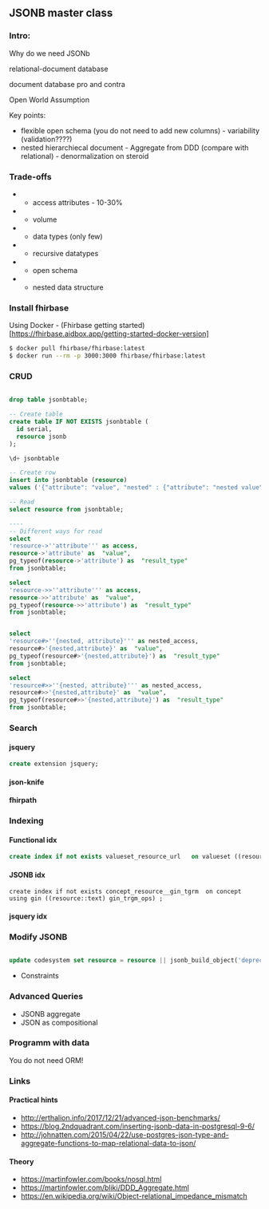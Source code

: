 ## JSONB master class

### Intro:

Why do we need JSONb

relational-document database

document database pro and contra

Open World Assumption

Key points:

* flexible open schema (you do not need to add new columns) - variability (validation????)
* nested hierarchiecal document - Aggregate from DDD (compare with relational) - denormalization on steroid


### Trade-offs

* - access attributes - 10-30%
* - volume
* - data types (only few)

* + recursive datatypes
* + open schema 
* + nested data structure


### Install fhirbase

Using Docker - (Fhirbase getting started)[https://fhirbase.aidbox.app/getting-started-docker-version]

``` sh
$ docker pull fhirbase/fhirbase:latest
$ docker run --rm -p 3000:3000 fhirbase/fhirbase:latest
```

### CRUD

```sql

drop table jsonbtable;

-- Create table
create table IF NOT EXISTS jsonbtable (
  id serial,
  resource jsonb
);

\d+ jsonbtable

-- Create row 
insert into jsonbtable (resource)
values ('{"attribute": "value", "nested" : {"attribute": "nested value"}}');

-- Read
select resource from jsonbtable;

----
-- Different ways for read
select
'resource->''attribute''' as access,
resource->'attribute' as  "value",
pg_typeof(resource->'attribute') as  "result_type"
from jsonbtable;

select
'resource->>''attribute''' as access,
resource->>'attribute' as  "value",
pg_typeof(resource->>'attribute') as  "result_type"
from jsonbtable;


select
'resource#>''{nested, attribute}''' as nested_access,
resource#>'{nested,attribute}' as  "value",
pg_typeof(resource#>'{nested,attribute}') as  "result_type"
from jsonbtable;

select
'resource#>>''{nested, attribute}''' as nested_access,
resource#>>'{nested,attribute}' as  "value",
pg_typeof(resource#>>'{nested,attribute}') as  "result_type"
from jsonbtable;

```


### Search

#### jsquery

```sql
create extension jsquery;
```

#### json-knife

#### fhirpath



### Indexing

#### Functional idx

``` sql
create index if not exists valueset_resource_url   on valueset ((resource#>>'{url}')) ;
```

#### JSONB idx

```
create index if not exists concept_resource__gin_tgrm  on concept using gin ((resource::text) gin_trgm_ops) ;
```

#### jsquery idx


### Modify JSONB

``` sql

update codesystem set resource = resource || jsonb_build_object('deprecated', true) where resource->>'module' = 'fhir-3.3.0';

```

* Constraints

### Advanced Queries


* JSONB aggregate
* JSON as compositional


### Programm with data

You do not need ORM!



### Links

####  Practical hints

* http://erthalion.info/2017/12/21/advanced-json-benchmarks/
* https://blog.2ndquadrant.com/inserting-jsonb-data-in-postgresql-9-6/
* http://johnatten.com/2015/04/22/use-postgres-json-type-and-aggregate-functions-to-map-relational-data-to-json/

#### Theory

* https://martinfowler.com/books/nosql.html
* https://martinfowler.com/bliki/DDD_Aggregate.html
* https://en.wikipedia.org/wiki/Object-relational_impedance_mismatch

